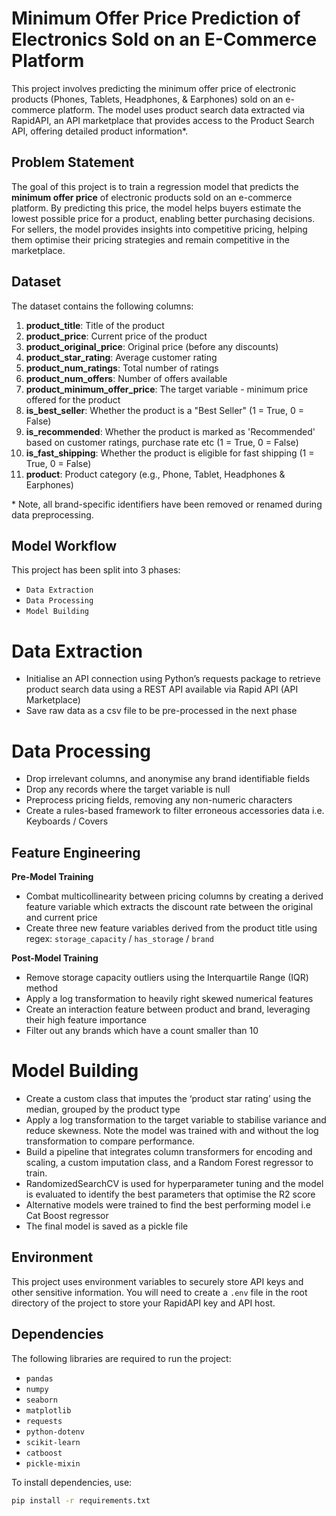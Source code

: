 # Minimum Offer Price Prediction of Electronics Sold on an E-Commerce Platform

This project involves predicting the minimum offer price of electronic products (Phones, Tablets, Headphones, & Earphones) sold on an e-commerce platform. The model uses product search data extracted via RapidAPI, an API marketplace that provides access to the Product Search API, offering detailed product information\*.

## Problem Statement

The goal of this project is to train a regression model that predicts the **minimum offer price** of electronic products sold on an e-commerce platform. By predicting this price, the model helps buyers estimate the lowest possible price for a product, enabling better purchasing decisions. For sellers, the model provides insights into competitive pricing, helping them optimise their pricing strategies and remain competitive in the marketplace.

## Dataset

The dataset contains the following columns:

1. **product_title**: Title of the product
2. **product_price**: Current price of the product
3. **product_original_price**: Original price (before any discounts)
4. **product_star_rating**: Average customer rating
5. **product_num_ratings**: Total number of ratings
6. **product_num_offers**: Number of offers available
7. **product_minimum_offer_price**: The target variable - minimum price offered for the product
8. **is_best_seller**: Whether the product is a "Best Seller" (1 = True, 0 = False)
9. **is_recommended**: Whether the product is marked as 'Recommended' based on customer ratings, purchase rate etc (1 = True, 0 = False)
10. **is_fast_shipping**: Whether the product is eligible for fast shipping (1 = True, 0 = False)
11. **product**: Product category (e.g., Phone, Tablet, Headphones & Earphones)

\* Note, all brand-specific identifiers have been removed or renamed during data preprocessing.

## Model Workflow

This project has been split into 3 phases: 
- `Data Extraction`
- `Data Processing`
- `Model Building`

# Data Extraction

- Initialise an API connection using Python’s requests package to retrieve product search data using a REST API available via Rapid API (API Marketplace)
-	Save raw data as a csv file to be pre-processed in the next phase

# Data Processing

-	Drop irrelevant columns, and anonymise any brand identifiable fields 
-	Drop any records where the target variable is null
-	Preprocess pricing fields, removing any non-numeric characters
-	Create a rules-based framework to filter erroneous accessories data i.e. Keyboards / Covers

## Feature Engineering

**Pre-Model Training**
-	Combat multicollinearity between pricing columns by creating a derived feature variable which extracts the discount rate between the original and current price
-	Create three new feature variables derived from the product title using regex: `storage_capacity` / `has_storage`  / `brand`

**Post-Model Training**

-	Remove storage capacity outliers using the Interquartile Range (IQR) method
-	Apply a log transformation to heavily right skewed numerical features
-	Create an interaction feature between product and brand, leveraging their high feature importance
-	Filter out any brands which have a count smaller than 10

# Model Building

- Create a custom class that imputes the ‘product star rating’ using the median, grouped by the product type
- Apply a log transformation to the target variable to stabilise variance and reduce skewness. Note the model was trained with and without the log transformation to compare performance.
- Build a pipeline that integrates column transformers for encoding and scaling, a custom imputation class, and a Random Forest regressor to train. 
- RandomizedSearchCV is used for hyperparameter tuning and the model is evaluated to identify the best parameters that optimise the R2 score
- Alternative models were trained to find the best performing model i.e Cat Boost regressor 
- The final model is saved as a pickle file


## Environment

This project uses environment variables to securely store API keys and other sensitive information. You will need to create a `.env` file in the root directory of the project to store your RapidAPI key and API host.

## Dependencies

The following libraries are required to run the project:

- `pandas`
- `numpy`
- `seaborn`
- `matplotlib`
- `requests`
- `python-dotenv`
- `scikit-learn`
- `catboost`
- `pickle-mixin`

To install dependencies, use:

```bash
pip install -r requirements.txt
